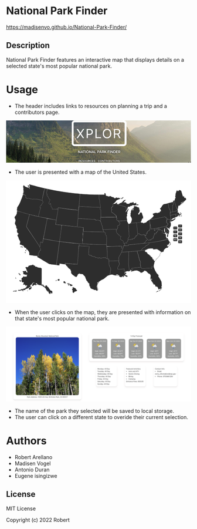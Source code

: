 # National Park Finder

 https://madisenvo.github.io/National-Park-Finder/

## Description
National Park Finder features an interactive map that displays details on a selected state's most popular national park.

# Usage 
* The header includes links to resources on planning a trip and a contributors page.

![header with links](assets/images/header.png)

* The user is presented with a map of the United States. 

![header with nav bar](assets/images/map.png)

* When the user clicks on the map, they are presented with information on that state's most popular national park.

![header with nav bar](assets/images/data.png)

* The name of the park they selected will be saved to local storage. 
* The user can click on a different state to overide their current selection. 

# Authors
* Robert Arellano
* Madisen Vogel
* Antonio Duran
* Eugene isingizwe

## License
MIT License

Copyright (c) 2022 Robert
